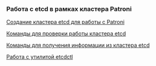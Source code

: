 ### Работа с etcd в рамках кластера Patroni 

[Создание кластера etcd для работы с Patroni](https://github.com/Aleksey-10081967/Postgresql-study/tree/main/work_etcd/create_cl_etcd)

[Команды для проверки работы кластера etcd](https://github.com/Aleksey-10081967/Postgresql-study/tree/main/work_etcd/query)

[Команды для получения информации из кластера etcd](https://github.com/Aleksey-10081967/Postgresql-study/tree/main/work_etcd/infa_etcd)

[Работа с утилитой etcdctl](https://github.com/Aleksey-10081967/Postgresql-study/tree/main/work_etcd/etcdctl)
